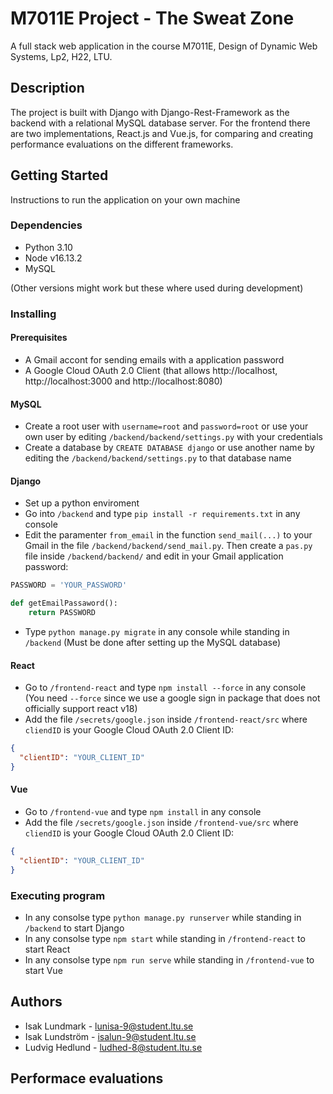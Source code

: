 # M7011E Project - The Sweat Zone

A full stack web application in the course M7011E, Design of Dynamic Web Systems, Lp2, H22, LTU.

## Description

The project is built with Django with Django-Rest-Framework as the backend with a relational MySQL database server. For the frontend there are two implementations, React.js and Vue.js, for comparing and creating performance evaluations on the different frameworks.

## Getting Started

Instructions to run the application on your own machine

### Dependencies

- Python 3.10
- Node v16.13.2
- MySQL

(Other versions might work but these where used during development)

### Installing

#### Prerequisites

- A Gmail accont for sending emails with a application password
- A Google Cloud OAuth 2.0 Client (that allows http://localhost, http://localhost:3000 and http://localhost:8080)

#### MySQL

- Create a root user with `username=root` and `password=root` or use your own user by editing `/backend/backend/settings.py` with your credentials
- Create a database by `CREATE DATABASE django` or use another name by editing the `/backend/backend/settings.py` to that database name

#### Django

- Set up a python enviroment
- Go into `/backend` and type `pip install -r requirements.txt` in any console
- Edit the paramenter `from_email` in the function `send_mail(...)` to your Gmail in the file `/backend/backend/send_mail.py`. Then create a `pas.py` file inside `/backend/backend/` and edit in your Gmail application password:

```python
PASSWORD = 'YOUR_PASSWORD'

def getEmailPassaword():
    return PASSWORD
```

- Type `python manage.py migrate` in any console while standing in `/backend` (Must be done after setting up the MySQL database)

#### React

- Go to `/frontend-react` and type `npm install --force` in any console (You need `--force` since we use a google sign in package that does not officially support react v18)
- Add the file `/secrets/google.json` inside `/frontend-react/src` where `cliendID` is your Google Cloud OAuth 2.0 Client ID:

```json
{
  "clientID": "YOUR_CLIENT_ID"
}
```

#### Vue

- Go to `/frontend-vue` and type `npm install` in any console
- Add the file `/secrets/google.json` inside `/frontend-vue/src` where `cliendID` is your Google Cloud OAuth 2.0 Client ID:

```json
{
  "clientID": "YOUR_CLIENT_ID"
}
```

### Executing program

- In any consolse type `python manage.py runserver` while standing in `/backend` to start Django
- In any consolse type `npm start` while standing in `/frontend-react` to start React
- In any consolse type `npm run serve` while standing in `/frontend-vue` to start Vue

## Authors

- Isak Lundmark - lunisa-9@student.ltu.se
- Isak Lundström - isalun-9@student.ltu.se
- Ludvig Hedlund - ludhed-8@student.ltu.se

## Performace evaluations
